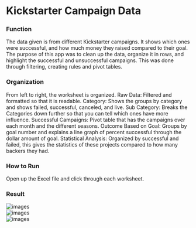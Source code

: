 # Kickstarter Campaign Data
### Function
The data given is from different Kickstarter campaigns. It shows which ones were successful, and how much money they raised compared to their goal. 
The purpose of this app was to clean up the data, organize it in rows, and highlight the successful and unsuccessful campaigns. This was done through filtering, creating rules and pivot tables. 
### Organization
From left to right, the worksheet is organized. 
Raw Data:  Filtered and formatted so that it is readable. 
Category: Shows the groups by category and shows failed, successful, canceled, and live. 
Sub Category: Breaks the Categories down further so that you can tell which ones have more influence. 
Successful Campaigns: Pivot table that has the campaigns over each month and the different seasons.
Outcome Based on Goal: Groups by goal number and explains a line graph of percent successful through the dollar amount of goal. 
Statistical Analysis: Organized by successful and failed, this gives the statistics of these projects compared to how many backers they had.  
### How to Run
Open up the Excel file and click through each worksheet. 
### Result
![images](https://github.com/mitchklee35/Kickstarter-Campaign-Data/blob/master/Images/fail_vs_success_analysis.PNG)<br/>
![images](https://github.com/mitchklee35/Kickstarter-Campaign-Data/blob/master/Images/succesful_campaigns.PNG)<br/>
![images](https://github.com/mitchklee35/Kickstarter-Campaign-Data/blob/master/Images/sub_category_pivot_table.PNG)<br/>

